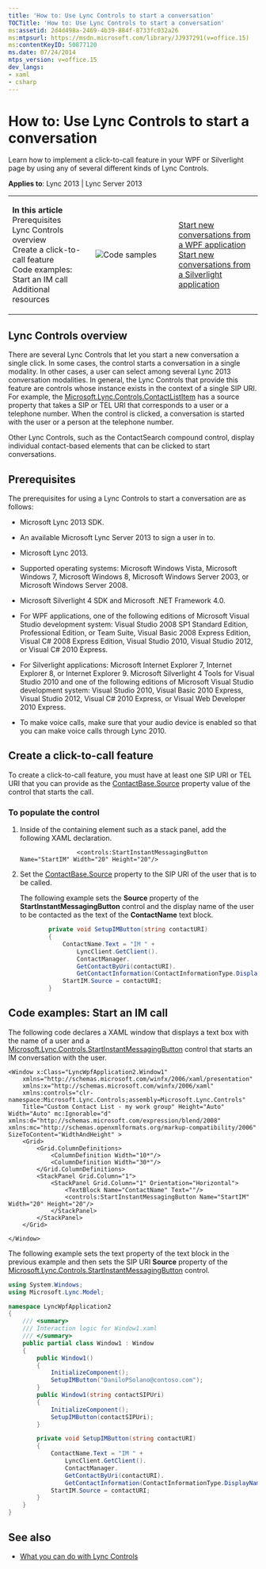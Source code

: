 ```yaml
---
title: 'How to: Use Lync Controls to start a conversation'
TOCTitle: 'How to: Use Lync Controls to start a conversation'
ms:assetid: 2d4d498a-2469-4b39-884f-8733fc032a26
ms:mtpsurl: https://msdn.microsoft.com/library/JJ937291(v=office.15)
ms:contentKeyID: 50877120
ms.date: 07/24/2014
mtps_version: v=office.15
dev_langs:
- xaml
- csharp
---
```


# How to: Use Lync Controls to start a conversation

Learn how to implement a click-to-call feature in your WPF or Silverlight page by using any of several different kinds of Lync Controls.



**Applies to**: Lync 2013 | Lync Server 2013

<table>
<colgroup>
<col style="width: 33%" />
<col style="width: 33%" />
<col style="width: 33%" />
</colgroup>
<tbody>
<tr class="odd">
<td><p><strong>In this article</strong><br />
Prerequisites<br />
Lync Controls overview<br />
Create a click-to-call feature<br />
Code examples: Start an IM call<br />
Additional resources</p></td>
<td><p><img src="images/JJ933112.mod_icon_CodeGallery(Office.15).png" title="Code samples" alt="Code samples" /></p></td>
<td><p><a href="http://code.msdn.microsoft.com/lync-2013-start-new-9d1d6e20">Start new conversations from a WPF application</a><br />
<a href="http://code.msdn.microsoft.com/lync-2013-start-new-6e1ca269">Start new conversations from a Silverlight application</a></p></td>
</tr>
</tbody>
</table>

## Lync Controls overview

There are several Lync Controls that let you start a new conversation a single click. In some cases, the control starts a conversation in a single modality. In other cases, a user can select among several Lync 2013 conversation modalities. In general, the Lync Controls that provide this feature are controls whose instance exists in the context of a single SIP URI. For example, the [Microsoft.Lync.Controls.ContactListItem](https://msdn.microsoft.com/library/hh363984\(v=office.15\)) has a source property that takes a SIP or TEL URI that corresponds to a user or a telephone number. When the control is clicked, a conversation is started with the user or a person at the telephone number.

Other Lync Controls, such as the ContactSearch compound control, display individual contact-based elements that can be clicked to start conversations.

## Prerequisites

The prerequisites for using a Lync Controls to start a conversation are as follows:

  - Microsoft Lync 2013 SDK.

  - An available Microsoft Lync Server 2013 to sign a user in to.

  - Microsoft Lync 2013.

  - Supported operating systems: Microsoft Windows Vista, Microsoft Windows 7, Microsoft Windows 8, Microsoft Windows Server 2003, or Microsoft Windows Server 2008.

  - Microsoft Silverlight 4 SDK and Microsoft .NET Framework 4.0.

  - For WPF applications, one of the following editions of Microsoft Visual Studio development system: Visual Studio 2008 SP1 Standard Edition, Professional Edition, or Team Suite, Visual Basic 2008 Express Edition, Visual C\# 2008 Express Edition, Visual Studio 2010, Visual Studio 2012, or Visual C\# 2010 Express.

  - For Silverlight applications: Microsoft Internet Explorer 7, Internet Explorer 8, or Internet Explorer 9. Microsoft Silverlight 4 Tools for Visual Studio 2010 and one of the following editions of Microsoft Visual Studio development system: Visual Studio 2010, Visual Basic 2010 Express, Visual Studio 2012, Visual C\# 2010 Express, or Visual Web Developer 2010 Express.

  - To make voice calls, make sure that your audio device is enabled so that you can make voice calls through Lync 2010.

## Create a click-to-call feature

To create a click-to-call feature, you must have at least one SIP URI or TEL URI that you can provide as the [ContactBase.Source](https://msdn.microsoft.com/library/hh363511\(v=office.15\)) property value of the control that starts the call.

### To populate the control

1.  Inside of the containing element such as a stack panel, add the following XAML declaration.
    
    ```xaml
                    <controls:StartInstantMessagingButton Name="StartIM" Width="20" Height="20"/>
    ```

2.  Set the [ContactBase.Source](https://msdn.microsoft.com/library/hh363511\(v=office.15\)) property to the SIP URI of the user that is to be called.
    
    The following example sets the **Source** property of the **StartInstantMessagingButton** control and the display name of the user to be contacted as the text of the **ContactName** text block.
    
    ```csharp
            private void SetupIMButton(string contactURI)
            {
                ContactName.Text = "IM " + 
                    LyncClient.GetClient().
                    ContactManager.
                    GetContactByUri(contactURI).
                    GetContactInformation(ContactInformationType.DisplayName).ToString() + " " ;
                StartIM.Source = contactURI;
            }
    ```

## Code examples: Start an IM call

The following code declares a XAML window that displays a text box with the name of a user and a [Microsoft.Lync.Controls.StartInstantMessagingButton](https://msdn.microsoft.com/library/hh379340\(v=office.15\)) control that starts an IM conversation with the user.

    <Window x:Class="LyncWpfApplication2.Window1"
        xmlns="http://schemas.microsoft.com/winfx/2006/xaml/presentation"
        xmlns:x="http://schemas.microsoft.com/winfx/2006/xaml"
        xmlns:controls="clr-namespace:Microsoft.Lync.Controls;assembly=Microsoft.Lync.Controls"
        Title="Custom Contact List - my work group" Height="Auto" Width="Auto" mc:Ignorable="d" xmlns:d="http://schemas.microsoft.com/expression/blend/2008" xmlns:mc="http://schemas.openxmlformats.org/markup-compatibility/2006" SizeToContent="WidthAndHeight" >
        <Grid>
            <Grid.ColumnDefinitions>
                <ColumnDefinition Width="10*"/>
                <ColumnDefinition Width="30*"/>
            </Grid.ColumnDefinitions>
            <StackPanel Grid.Column="1">
                <StackPanel Grid.Column="1" Orientation="Horizontal">
                    <TextBlock Name="ContactName" Text=""/>
                    <controls:StartInstantMessagingButton Name="StartIM" Width="20" Height="20"/>
                </StackPanel>
            </StackPanel>
        </Grid>
    
    </Window>

The following example sets the text property of the text block in the previous example and then sets the SIP URI **Source** property of the [Microsoft.Lync.Controls.StartInstantMessagingButton](https://msdn.microsoft.com/library/hh379340\(v=office.15\)) control.

```csharp
using System.Windows;
using Microsoft.Lync.Model;

namespace LyncWpfApplication2
{
    /// <summary>
    /// Interaction logic for Window1.xaml
    /// </summary>
    public partial class Window1 : Window
    {
        public Window1()
        {
            InitializeComponent();
            SetupIMButton("DaniloPSolano@contoso.com");
        }
        public Window1(string contactSIPUri)
        {
            InitializeComponent();
            SetupIMButton(contactSIPUri);
        }

        private void SetupIMButton(string contactURI)
        {
            ContactName.Text = "IM " + 
                LyncClient.GetClient().
                ContactManager.
                GetContactByUri(contactURI).
                GetContactInformation(ContactInformationType.DisplayName).ToString() + " " ;
            StartIM.Source = contactURI;
        }
    }
}
```

## See also

  - [What you can do with Lync Controls](what-you-can-do-with-lync-controls.md)

